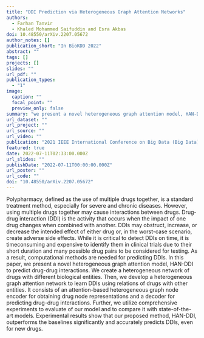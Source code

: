 ```yaml
---
title: "DDI Prediction via Heterogeneous Graph Attention Networks"
authors:
  - Farhan Tanvir
  - Khaled Mohammed Saifuddin and Esra Akbas
doi: 10.48550/arXiv.2207.05672
author_notes: []
publication_short: "In BioKDD 2022"
abstract: ""
tags: []
projects: []
slides: ""
url_pdf: ""
publication_types:
  - "1"
image:
  caption: ""
  focal_point: ""
  preview_only: false
summary: "we present a novel heterogeneous graph attention model, HAN-DDI to predict drug-drug interactions. We create a heterogeneous network of drugs with different biological entities. Then, we develop a heterogeneous graph attention network to learn DDIs using relations of drugs with other entities. It consists of an attention-based heterogeneous graph node encoder for obtaining drug node representations and a decoder for predicting drug-drug interactions. Further, we utilize comprehensive experiments to evaluate of our model and to compare it with state-of-the-art models."
url_dataset: ""
url_project: ""
url_source: ""
url_video: ""
publication: "2021 IEEE International Conference on Big Data (Big Data)"
featured: true
date: 2022-07-11T02:33:00.000Z
url_slides: ""
publishDate: "2022-07-11T00:00:00.000Z"
url_poster: ""
url_code: ""
doi: "10.48550/arXiv.2207.05672"
---
```

Polypharmacy, defined as the use of multiple drugs together, is a standard treatment method, especially for severe and chronic diseases. However, using multiple drugs together may cause interactions between drugs. Drug-drug interaction (DDI) is the activity that occurs when the impact of one drug changes when combined with another. DDIs may obstruct, increase, or decrease the intended effect of either drug or, in the worst-case scenario, create adverse
side effects. While it is critical to detect DDIs on time, it is timeconsuming and expensive to identify them in clinical trials due to their short duration and many possible drug pairs to be considered for testing. As a result, computational methods are needed for predicting DDIs. In this paper, we present a novel heterogeneous graph attention model, HAN-DDI to predict drug-drug interactions. We create a heterogeneous network of drugs with different biological entities. Then, we develop a heterogeneous graph attention network to learn DDIs using relations of drugs with other entities. It consists of an attention-based heterogeneous graph node encoder for obtaining drug node representations and a decoder for predicting drug-drug interactions. Further, we utilize comprehensive experiments to evaluate of our model and to compare it with state-of-the-art models. Experimental results show that our proposed method, HAN-DDI, outperforms the baselines significantly and accurately predicts DDIs, even for new drugs.
